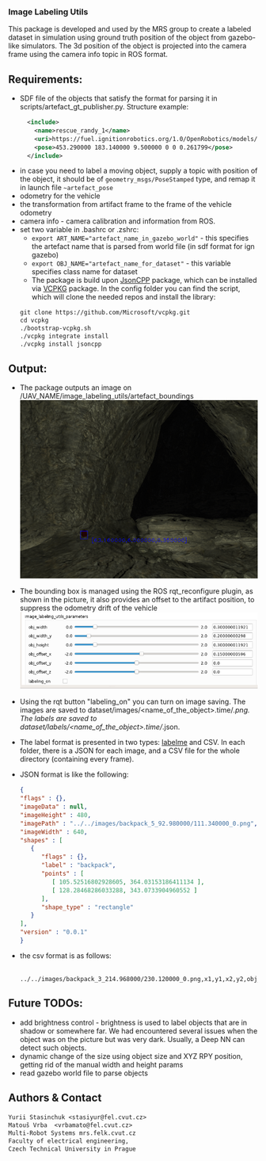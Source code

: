 ### Image Labeling Utils
This package is developed and used by the MRS group to create a labeled dataset in simulation using ground truth position of the object from gazebo-like simulators.
The 3d position of the object is projected into the camera frame using the camera info topic in ROS format.

## Requirements:
- SDF file of the objects that satisfy the format for parsing it in scripts/artefact_gt_publisher.py. Structure example:
  ```xml
    <include>
      <name>rescue_randy_1</name>
      <uri>https://fuel.ignitionrobotics.org/1.0/OpenRobotics/models/Rescue Randy Sitting</uri>
      <pose>453.290000 183.140000 9.500000 0 0 0.261799</pose>
    </include>
  ```
- in case you need to label a moving object, supply a topic with position of the object, it should be of ``geometry_msgs/PoseStamped`` type, and remap it in launch file ``~artefact_pose``
- odometry for the vehicle
- the transformation from artifact frame to the frame of the vehicle odometry
- camera info - camera calibration and information from ROS.
- set two variable in .bashrc or .zshrc:
  - ```export ART_NAME="artefact_name_in_gazebo_world"``` - this specifies the artefact name that is parsed from world file (in sdf format for ign gazebo)
  - ``export OBJ_NAME="artefact_name_for_dataset"`` - this variable specifies class name for dataset
   - The package is build upon [JsonCPP](https://github.com/open-source-parsers/jsoncpp) package, which can be installed via [VCPKG](https://github.com/microsoft/vcpkg) package. In the config folder you can find the script, which will clone the needed repos and install the library:
  ```
  git clone https://github.com/Microsoft/vcpkg.git
  cd vcpkg
  ./bootstrap-vcpkg.sh
  ./vcpkg integrate install
  ./vcpkg install jsoncpp
  ```


## Output:
- The package outputs an image on /UAV_NAME/image_labeling_utils/artefact_boundings
![config/backpack_label.png](config/backpack_label.png)
- The bounding box is managed using the ROS rqt_reconfigure plugin, as shown in the picture, it also provides an offset to the artifact position, to suppress the odometry drift of the vehicle
![config/rqt_pic.png](config/rqt_pic.png)
- Using the rqt button "labeling_on" you can turn on image saving. The images are saved to dataset/images/<name_of_the_object>.time/*.png. The labels are saved to  dataset/labels/<name_of_the_object>.time/*.json.
- The label format is presented in two types: [labelme](https://github.com/wkentaro/labelme) and CSV. In each folder, there is a JSON for each image, and a CSV file for the whole directory (containing every frame).
- JSON format is like the following:
   ```json
   {
   "flags" : {},
   "imageData" : null,
   "imageHeight" : 480,
   "imagePath" : "../../images/backpack_5_92.980000/111.340000_0.png",
   "imageWidth" : 640,
   "shapes" : [
      {
         "flags" : {},
         "label" : "backpack",
         "points" : [
            [ 105.52516802928605, 364.03153186411134 ],
            [ 128.28468286033288, 343.0733904960552 ]
         ],
         "shape_type" : "rectangle"
      }
   ],
   "version" : "0.0.1"
  }
  ```

- the csv format is as follows:
  ```
    ../../images/backpack_3_214.968000/230.120000_0.png,x1,y1,x2,y2,obj_name
  ```

## Future TODOs:
- add brightness control - brightness is used to label objects that are in shadow or somewhere far. We had encountered several issues when the object was on the picture but was very dark. Usually, a Deep NN can detect such objects.
- dynamic change of the size using object size and XYZ RPY position, getting rid of the manual width and height params
- read gazebo world file to parse objects

Authors & Contact
-----------------
```
Yurii Stasinchuk <stasiyur@fel.cvut.cz>
Matouš Vrba  <vrbamato@fel.cvut.cz> 
Multi-Robot Systems mrs.felk.cvut.cz
Faculty of electrical engineering,
Czech Technical University in Prague
```
